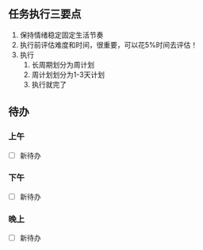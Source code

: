 ## 任务执行三要点

1. 保持情绪稳定固定生活节奏
2. 执行前评估难度和时间，很重要，可以花5%时间去评估！
3. 执行
	1. 长周期划分为周计划
	2. 周计划划分为1-3天计划
	3. 执行就完了
## 待办

### 上午

- [ ] 新待办
### 下午

- [ ] 新待办

### 晚上

- [ ] 新待办
